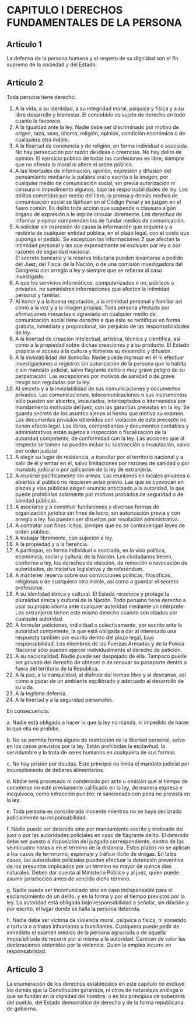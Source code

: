 # CAPITULO I DERECHOS FUNDAMENTALES DE LA PERSONA
## Artículo 1
La defensa de la persona humana y el respeto de su dignidad son el fin supremo de la sociedad y del Estado. 


## Artículo 2
Toda persona tiene derecho: 
1. A la vida, a su identidad, a su integridad moral, psíquica y física y a su libre desarrollo y bienestar. 
El concebido es sujeto de derecho en todo cuanto le favorece. 
2. A la igualdad ante la ley. 
Nadie debe ser discriminado por motivo de origen, raza, sexo, idioma, religión, opinión, condición económica o de cualquiera otra índole. 
3. A la libertad de conciencia y de religión, en forma individual o asociada. 
No hay persecución por razón de ideas o creencias. 
No hay delito de opinión. El ejercicio público de todas las confesiones es libre, siempre que no ofenda la moral ni altere el orden público. 
4. A las libertades de información, opinión, expresión y difusión del pensamiento mediante la palabra oral o escrita o la imagen, por cualquier medio de comunicación social, sin previa autorización ni censura ni impedimento algunos, bajo las responsabilidades de ley. 
Los delitos cometidos por medio del libro, la prensa y demás medios de comunicación social se tipifican en el Código Penal y se juzgan en el fuero común. 
Es delito toda acción que suspende o clausura algún órgano de expresión o le impide circular libremente. 
Los derechos de informar y opinar comprenden los de fundar medios de comunicación. 
5. A solicitar sin expresión de causa la información que requiera y a recibirla de cualquier entidad pública, en el plazo legal, con el costo que suponga el pedido. 
Se exceptúan las informaciones 2 que afectan la intimidad personal y las que expresamente se excluyan por ley o por razones de seguridad nacional.  
El secreto bancario y la reserva tributaria pueden levantarse a pedido del Juez, del Fiscal de la Nación, o de una comisión investigadora del Congreso con arreglo a ley y siempre que se refieran al caso investigado. 
6. A que los servicios informáticos, computarizados o no, públicos o privados, no suministren informaciones que afecten la intimidad personal y familiar. 
7. Al honor y a la buena reputación, a la intimidad personal y familiar así como a la voz y a la imagen propias. 
Toda persona afectada por afirmaciones inexactas o agraviada en cualquier medio de comunicación social tiene derecho a que éste se rectifique en forma gratuita, inmediata y proporcional, sin perjuicio de las responsabilidades de ley. 
8. A la libertad de creación intelectual, artística, técnica y científica, así como a la propiedad sobre dichas creaciones y a su producto. 
El Estado propicia el acceso a la cultura y fomenta su desarrollo y difusión. 
9. A la inviolabilidad del domicilio. 
Nadie puede ingresar en él ni efectuar investigaciones o registros sin autorización de la persona que lo habita o sin mandato judicial, salvo flagrante delito o muy grave peligro de su perpetración. 
Las excepciones por motivos de sanidad o de grave riesgo son reguladas por la ley. 
10. Al secreto y a la inviolabilidad de sus comunicaciones y documentos privados. 
Las comunicaciones, telecomunicaciones o sus instrumentos sólo pueden ser abiertos, incautados, interceptados o intervenidos por mandamiento motivado del juez, con las garantías previstas en la ley. 
Se guarda secreto de los asuntos ajenos al hecho que motiva su examen. 
Los documentos privados obtenidos con violación de este precepto no tienen efecto legal. 
Los libros, comprobantes y documentos contables y administrativos están sujetos a inspección o fiscalización de la autoridad competente, de conformidad con la ley. 
Las acciones que al respecto se tomen no pueden incluir su sustracción o incautación, salvo por orden judicial. 
11. A elegir su lugar de residencia, a transitar por el territorio nacional y a salir de él y entrar en él, salvo limitaciones por razones de sanidad o por mandato judicial o por aplicación de la ley de extranjería. 
12. A reunirse pacíficamente sin armas. Las reuniones en locales privados o abiertos al público no requieren aviso previo. Las que se convocan en plazas y vías públicas exigen anuncio anticipado a la autoridad, la que puede prohibirlas solamente por motivos probados de seguridad o de sanidad públicas.
13. A asociarse y a constituir fundaciones y diversas formas de organización jurídica sin fines de lucro, sin autorización previa y con arreglo a ley. 
No pueden ser disueltas por resolución administrativa. 
14. A contratar con fines lícitos, siempre que no se contravengan leyes de orden público. 
15. A trabajar libremente, con sujeción a ley. 
16. A la propiedad y a la herencia. 
17. A participar, en forma individual o asociada, en la vida política, económica, social y cultural de la Nación. 
Los ciudadanos tienen, conforme a ley, los derechos de elección, de remoción o revocación de autoridades, de iniciativa legislativa y de referéndum. 
18. A mantener reserva sobre sus convicciones políticas, filosóficas, religiosas o de cualquiera otra índole, así como a guardar el secreto profesional. 
19. A su identidad étnica y cultural. 
El Estado reconoce y protege la pluralidad étnica y cultural de la Nación. Todo peruano tiene derecho a usar su propio idioma ante cualquier autoridad mediante un intérprete. 
Los extranjeros tienen este mismo derecho cuando son citados por cualquier autoridad. 
20. A formular peticiones, individual o colectivamente, por escrito ante la autoridad competente, la que está obligada a dar al interesado una respuesta también por escrito dentro del plazo legal, bajo responsabilidad. 
Los miembros de las Fuerzas Armadas y de la Policía Nacional sólo pueden ejercer individualmente el derecho de petición. 
21. A su nacionalidad. Nadie puede ser despojado de ella. 
Tampoco puede ser privado del derecho de obtener o de renovar su pasaporte dentro o fuera del territorio de la República.
22. A la paz, a la tranquilidad, al disfrute del tiempo libre y al descanso, así como a gozar de un ambiente equilibrado y adecuado al desarrollo de su vida. 
23. A la legítima defensa. 
24. A la libertad y a la seguridad personales. 

En consecuencia: 

a. Nadie está obligado a hacer lo que la ley no manda, ni impedido de hacer lo que ella no prohíbe. 

b. No se permite forma alguna de restricción de la libertad personal, salvo en los casos previstos por la ley. 
Están prohibidas la esclavitud, la servidumbre y la trata de seres humanos en cualquiera de sus formas. 

c. No hay prisión por deudas. 
Este principio no limita el mandato judicial por incumplimiento de deberes alimentarios. 

d. Nadie será procesado ni condenado por acto u omisión que al tiempo de cometerse no esté previamente calificado en la ley, de manera expresa e inequívoca, como infracción punible; ni sancionado con pena no prevista en la ley. 

e. Toda persona es considerada inocente mientras no se haya declarado judicialmente su responsabilidad. 

f. Nadie puede ser detenido sino por mandamiento escrito y motivado del juez o por las autoridades policiales en caso de flagrante delito. 
El detenido debe ser puesto a disposición del juzgado correspondiente, dentro de las veinticuatro horas o en el término de la distancia. 
Estos plazos no se aplican a los casos de terrorismo, espionaje y tráfico ilícito de drogas. 
En tales casos, las autoridades policiales pueden efectuar la detención preventiva de los presuntos implicados por un término no mayor de quince días naturales. 
Deben dar cuenta al Ministerio Público y al juez, quien puede asumir jurisdicción antes de vencido dicho término. 

g. Nadie puede ser incomunicado sino en caso indispensable para el esclarecimiento de un delito, y en la forma y por el tiempo previstos por la ley. 
La autoridad está obligada bajo responsabilidad a señalar, sin dilación y por escrito, el lugar donde se halla la persona detenida. 

h. Nadie debe ser víctima de violencia moral, psíquica o física, ni sometido a tortura o a tratos inhumanos o humillantes. Cualquiera puede pedir de inmediato el examen médico de la persona agraviada o de aquélla imposibilitada de recurrir por sí misma a la autoridad. 
Carecen de valor las declaraciones obtenidas por la violencia. Quien la emplea incurre en responsabilidad. 


## Artículo 3
La enumeración de los derechos establecidos en este capítulo no excluye los demás que la Constitución garantiza, ni otros de naturaleza análoga o que se fundan en la dignidad del hombre, o en los principios de soberanía del pueblo, del Estado democrático de derecho y de la forma republicana de gobierno. 

